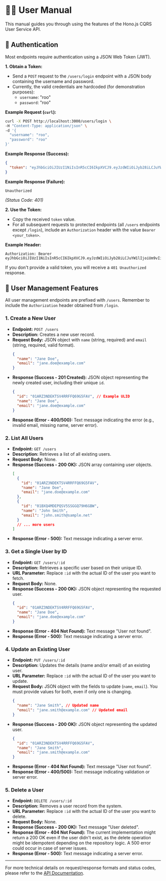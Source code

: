 # 🧑‍💻 User Manual

This manual guides you through using the features of the Hono.js CQRS User Service API.

## 🔑 Authentication

Most endpoints require authentication using a JSON Web Token (JWT).

**1. Obtain a Token:**

*   Send a `POST` request to the `/users/login` endpoint with a JSON body containing the username and password.
*   Currently, the valid credentials are hardcoded (for demonstration purposes):
    *   `username`: "roo"
    *   `password`: "roo"

**Example Request (`curl`):**

```bash
curl -X POST http://localhost:3000/users/login \
-H "Content-Type: application/json" \
-d '{
  "username": "roo",
  "password": "roo"
}'
```

**Example Response (Success):**

```json
{
  "token": "eyJhbGciOiJIUzI1NiIsInR5cCI6IkpXVCJ9.eyJzdWIiOiJyb28iLCJuYW1lIjoiUm9vIiwiaWF0IjoxNTE2MjM5MDIyfQ.some_signature_here"
}
```

**Example Response (Failure):**

```
Unauthorized
```
*(Status Code: 401)*

**2. Use the Token:**

*   Copy the received `token` value.
*   For all subsequent requests to protected endpoints (all `/users` endpoints except `/login`), include an `Authorization` header with the value `Bearer <your_token>`.

**Example Header:**

```
Authorization: Bearer eyJhbGciOiJIUzI1NiIsInR5cCI6IkpXVCJ9.eyJzdWIiOiJyb28iLCJuYW1lIjoiUm9vIiwiaWF0IjoxNTE2MjM5MDIyfQ.some_signature_here
```

If you don't provide a valid token, you will receive a `401 Unauthorized` response.

## 👤 User Management Features

All user management endpoints are prefixed with `/users`. Remember to include the `Authorization` header obtained from `/login`.

### 1. Create a New User

*   **Endpoint:** `POST /users`
*   **Description:** Creates a new user record.
*   **Request Body:** JSON object with `name` (string, required) and `email` (string, required, valid format).
    ```json
    {
      "name": "Jane Doe",
      "email": "jane.doe@example.com"
    }
    ```
*   **Response (Success - 201 Created):** JSON object representing the newly created user, including their unique `id`.
    ```json
    {
      "id": "01ARZ3NDEKTSV4RRFFQ69G5FAV", // Example ULID
      "name": "Jane Doe",
      "email": "jane.doe@example.com"
    }
    ```
*   **Response (Error - 400/500):** Text message indicating the error (e.g., invalid email, missing name, server error).

### 2. List All Users

*   **Endpoint:** `GET /users`
*   **Description:** Retrieves a list of all existing users.
*   **Request Body:** None.
*   **Response (Success - 200 OK):** JSON array containing user objects.
    ```json
    [
      {
        "id": "01ARZ3NDEKTSV4RRFFQ69G5FAV",
        "name": "Jane Doe",
        "email": "jane.doe@example.com"
      },
      {
        "id": "01BXQ4MDEPQSV5SSGGQ79H6GBW",
        "name": "John Smith",
        "email": "john.smith@sample.net"
      }
      // ... more users
    ]
    ```
*   **Response (Error - 500):** Text message indicating a server error.

### 3. Get a Single User by ID

*   **Endpoint:** `GET /users/:id`
*   **Description:** Retrieves a specific user based on their unique ID.
*   **URL Parameter:** Replace `:id` with the actual ID of the user you want to fetch.
*   **Request Body:** None.
*   **Response (Success - 200 OK):** JSON object representing the requested user.
    ```json
    {
      "id": "01ARZ3NDEKTSV4RRFFQ69G5FAV",
      "name": "Jane Doe",
      "email": "jane.doe@example.com"
    }
    ```
*   **Response (Error - 404 Not Found):** Text message "User not found".
*   **Response (Error - 500):** Text message indicating a server error.

### 4. Update an Existing User

*   **Endpoint:** `PUT /users/:id`
*   **Description:** Updates the details (name and/or email) of an existing user.
*   **URL Parameter:** Replace `:id` with the actual ID of the user you want to update.
*   **Request Body:** JSON object with the fields to update (`name`, `email`). You must provide values for both, even if only one is changing.
    ```json
    {
      "name": "Jane Smith", // Updated name
      "email": "jane.smith@example.com" // Updated email
    }
    ```
*   **Response (Success - 200 OK):** JSON object representing the updated user.
    ```json
    {
      "id": "01ARZ3NDEKTSV4RRFFQ69G5FAV",
      "name": "Jane Smith",
      "email": "jane.smith@example.com"
    }
    ```
*   **Response (Error - 404 Not Found):** Text message "User not found".
*   **Response (Error - 400/500):** Text message indicating validation or server error.

### 5. Delete a User

*   **Endpoint:** `DELETE /users/:id`
*   **Description:** Removes a user record from the system.
*   **URL Parameter:** Replace `:id` with the actual ID of the user you want to delete.
*   **Request Body:** None.
*   **Response (Success - 200 OK):** Text message "User deleted".
*   **Response (Error - 404 Not Found):** The current implementation might return a 200 OK even if the user didn't exist, as the delete operation might be idempotent depending on the repository logic. A 500 error could occur in case of server issues.
*   **Response (Error - 500):** Text message indicating a server error.

---

For more technical details on request/response formats and status codes, please refer to the [API Documentation](API.md).